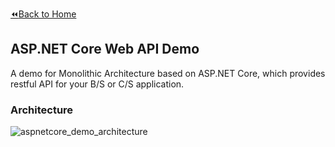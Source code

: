 [:rewind:Back to Home](https://github.com/Jocoboy/dotnet-demos/tree/master)

## ASP.NET Core Web API Demo

A demo for Monolithic Architecture based on ASP.NET Core, which provides restful API for your B/S or C/S application.

### Architecture

![aspnetcore_demo_architecture](https://Jocoboy.github.io/picx-images-hosting/dotnet-demos/aspnetcore_demo_architecture.7sn60ikghp.webp)